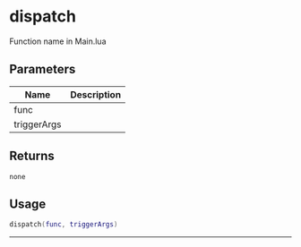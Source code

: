 # dispatch

Function name in Main.lua

## Parameters

| Name        | Description |
| ----------- | ----------- |
| func        |             |
| triggerArgs |             |

## Returns

`none`

## Usage

```lua
dispatch(func, triggerArgs)
```

---
